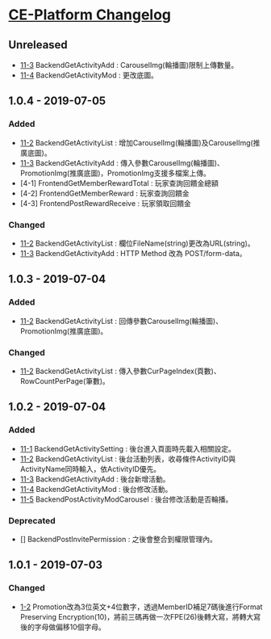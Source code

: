 # [CE-Platform Changelog]


## Unreleased
- [11-3] BackendGetActivityAdd : CarouselImg(輪播圖)限制上傳數量。
- [11-4] BackendGetActivityMod : 更改底圖。

## 1.0.4 - 2019-07-05

### Added  
- [11-2] BackendGetActivityList	: 增加CarouselImg(輪播圖)及CarouselImg(推廣底圖)。
- [11-3] BackendGetActivityAdd : 傳入參數CarouselImg(輪播圖)、PromotionImg(推廣底圖)，PromotionImg支援多檔案上傳。
- [4-1] FrontendGetMemberRewardTotal : 玩家查詢回饋金總額
- [4-2] FrontendGetMemberReward : 玩家查詢回饋金
- [4-3] FrontendPostRewardReceive : 玩家領取回饋金


### Changed  
- [11-2] BackendGetActivityList	: 欄位FileName(string)更改為URL(string)。
- [11-3] BackendGetActivityAdd : HTTP Method 改為 POST/form-data。



## 1.0.3 - 2019-07-04

### Added 
- [11-2] BackendGetActivityList	: 回傳參數CarouselImg(輪播圖)、PromotionImg(推廣底圖)。

### Changed  
- [11-2] BackendGetActivityList	: 傳入參數CurPageIndex(頁數)、RowCountPerPage(筆數)。


## 1.0.2 - 2019-07-04

### Added 
- [11-1] BackendGetActivitySetting	: 後台進入頁面時先載入相關設定。
- [11-2] BackendGetActivityList	: 後台活動列表，收尋條件ActivityID與ActivityName同時輸入，依ActivityID優先。
- [11-3] BackendGetActivityAdd	: 後台新增活動。
- [11-4] BackendGetActivityMod	: 後台修改活動。
- [11-5] BackendPostActivityModCarousel : 後台修改活動是否輪播。

### Deprecated 
- []  BackendPostInvitePermission : 之後會整合到權限管理內。 


## 1.0.1 - 2019-07-03

### Changed 
- [1-2] Promotion改為3位英文+4位數字，透過MemberID補足7碼後進行Format Preserving Encryption(10)，將前三碼再做一次FPE(26)後轉大寫，將轉大寫後的字母做偏移10個字母。
	

[CE-Platform Changelog]: https://docs.google.com/document/d/1xzBjCcf-_380Nddc5yFbHkIv37iWltjYp8mebYQe0WQ
[1-2]: https://docs.google.com/document/d/10J9ECd5FsSVNzkz6w8pviuR9ibYLXyBUgJ7KE4otO-4/edit#heading=h.jfcuwps90r60
[11-1]: https://docs.google.com/document/d/1xzBjCcf-_380Nddc5yFbHkIv37iWltjYp8mebYQe0WQ/edit#heading=h.sp1npcc63kb1
[11-2]: https://docs.google.com/document/d/1xzBjCcf-_380Nddc5yFbHkIv37iWltjYp8mebYQe0WQ/edit#heading=h.b7mr1d8eswlo
[11-3]: https://docs.google.com/document/d/1xzBjCcf-_380Nddc5yFbHkIv37iWltjYp8mebYQe0WQ/edit#heading=h.cin9lapulpky
[11-4]: https://docs.google.com/document/d/1xzBjCcf-_380Nddc5yFbHkIv37iWltjYp8mebYQe0WQ/edit#heading=h.cfv594uez3kh
[11-5]: https://docs.google.com/document/d/1xzBjCcf-_380Nddc5yFbHkIv37iWltjYp8mebYQe0WQ/edit#heading=h.nf6g58awc94e
